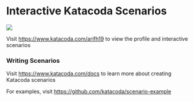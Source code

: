 # Interactive Katacoda Scenarios

[![](http://shields.katacoda.com/katacoda/arifh19/count.svg)](https://www.katacoda.com/arifh19 "Get your profile on Katacoda.com")

Visit https://www.katacoda.com/arifh19 to view the profile and interactive scenarios

### Writing Scenarios
Visit https://www.katacoda.com/docs to learn more about creating Katacoda scenarios

For examples, visit https://github.com/katacoda/scenario-example
